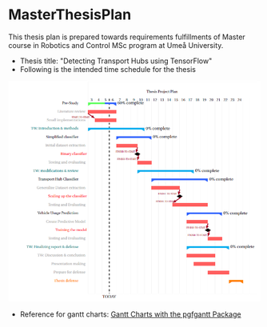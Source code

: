 # MasterThesisPlan
This thesis plan is prepared towards requirements fulfillments of Master course in Robotics and Control MSc program at Umeå University.
- Thesis title: "Detecting Transport Hubs using TensorFlow"
- Following is the intended time schedule for the thesis

![alt text](https://github.com/DieDen9/MasterThesisPlan/blob/master/TimeSchedule.PNG)

- Reference for gantt charts: 
[Gantt Charts with the pgfgantt Package](https://www.overleaf.com/latex/examples/gantt-charts-with-the-pgfgantt-package/jmkwfxrnfxnw#.WnG0a6inFaQ)